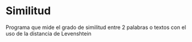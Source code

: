# Similitud
Programa que mide el grado de similitud entre 2 palabras o textos con el uso de la distancia de Levenshtein
